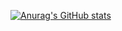 [![Anurag's GitHub stats](https://github-readme-stats.vercel.app/api?username=Duncan-Kyhl)](https://github.com/anuraghazra/github-readme-stats)

<!--
**Duncan-Kyhl/Duncan-Kyhl** is a ✨ _special_ ✨ repository because its `README.md` (this file) appears on your GitHub profile.

Here are some ideas to get you started:

- 🔭 I’m currently working on ...
- 🌱 I’m currently learning ...
- 👯 I’m looking to collaborate on ...
- 🤔 I’m looking for help with ...
- 💬 Ask me about ...
- 📫 How to reach me: ...
- 😄 Pronouns: ...
- ⚡ Fun fact: ...
-->

